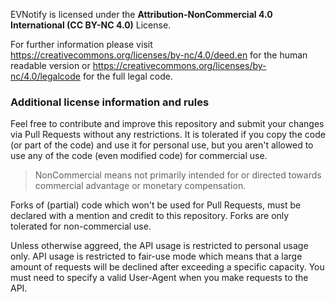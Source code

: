 EVNotify is licensed under the **Attribution-NonCommercial 4.0 International (CC BY-NC 4.0)** License.

For further information please visit https://creativecommons.org/licenses/by-nc/4.0/deed.en for the human readable version or https://creativecommons.org/licenses/by-nc/4.0/legalcode for the full legal code.

### Additional license information and rules
Feel free to contribute and improve this repository and submit your changes via Pull Requests without any restrictions. 
It is tolerated if you copy the code (or part of the code) and use it for personal use, 
but you aren't allowed to use any of the code (even modified code) for commercial use.
> NonCommercial means not primarily intended for or directed towards commercial advantage or monetary compensation.

Forks of (partial) code which won't be used for Pull Requests, must be declared with a mention and credit to this repository. Forks are only tolerated for non-commercial use.

Unless otherwise aggreed, the API usage is restricted to personal usage only. API usage is restricted to fair-use mode which means that a large amount of requests will be declined after exceeding a specific capacity. You must need to specify a valid User-Agent when you make requests to the API.
